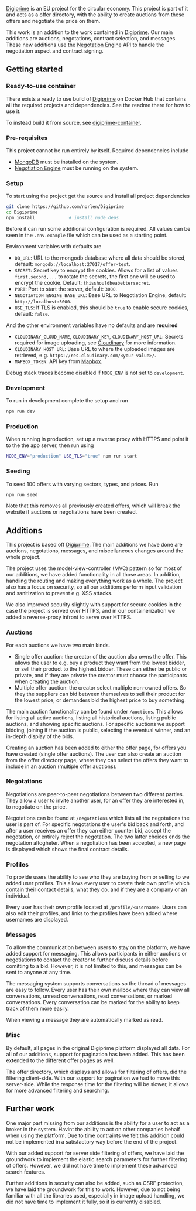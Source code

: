 [Digiprime](https://www.digiprime.eu/) is an EU project for the circular economy. This project is part of it and acts as a offer directory, with the ability to create auctions from these offers and negotiate the price on them.

This work is an addition to the work contained in [Digiprime](https://github.com/ShaiFernandez/Digiprime). Our main additions are auctions, negotations, contract selection, and messages. These new additions use the [Negotation Engine](https://github.com/norlen/NegotiationEngine) API to handle the negotiation aspect and contract signing.

## Getting started

### Ready-to-use container

There exists a ready to use build of [Digiprime](https://hub.docker.com/r/norlen/digiprime) on Docker Hub that contains all the required projects and dependencies. See the readme there for how to use it.

To instead build it from source, see [digiprime-container](https://github.com/norlen/digiprime-container).

### Pre-requisites

This project cannot be run entirely by itself. Required dependencies include

- [MongoDB](https://www.mongodb.com/) must be installed on the system.
- [Negotiation Engine](https://github.com/norlen/NegotiationEngine) must be running on the system.

### Setup

To start using the project get the source and install all project dependencies

```bash
git clone https://github.com/norlen/Digiprime
cd Digiprime
npm install             # install node deps
```

Before it can run some additional configuration is required. All values can be seen in the `.env.example` file which can be used as a starting point.

Environment variables with defaults are

- `DB_URL`: URL to the mongodb database where all data should be stored, default: `mongodb://localhost:27017/offer-test`.
- `SECRET`: Secret key to encrypt the cookies. Allows for a list of values `first,second,...` to rotate the secrets, the first one will be used to encrypt the cookie. Default: `thisshouldbeabettersecret`.
- `PORT`: Port to start the server, default: `3000`.
- `NEGOTIATION_ENGINE_BASE_URL`: Base URL to Negotiation Engine, default: `http://localhost:5000`.
- `USE_TLS`: If TLS is enabled, this should be `true` to enable secure cookies, default: `false`.

And the other environment variables have no defaults and are **required**

- `CLOUDINARY_CLOUD_NAME`, `CLOUDINARY_KEY`, `CLOUDINARY_HOST_URL`: Secrets required for image uploading, see [Cloudinary](https://cloudinary.com/) for more information.
- `CLOUDINARY_HOST_URL`: Base URL to where the uploaded images are retrieved, e.g. `https://res.cloudinary.com/<your-value>/`.
- `MAPBOX_TOKEN`: API key from [Mapbox](https://www.mapbox.com/).

Debug stack traces become disabled if `NODE_ENV` is not set to `development`.

### Development

To run in development complete the setup and run

```bash
npm run dev
```

### Production

When running in production, set up a reverse proxy with HTTPS and point it to the the app server, then run using

```bash
NODE_ENV="production" USE_TLS="true" npm run start
```

### Seeding

To seed 100 offers with varying sectors, types, and prices. Run

```bash
npm run seed
```

Note that this removes all previously created offers, which will break the website if auctions or negotiations have been created.


## Additions

This project is based off [Digiprime](https://github.com/ShaiFernandez/Digiprime). The main additions we have done are auctions, negotations, messages, and miscellaneous changes around the whole project.

The project uses the model-view-controller (MVC) pattern so for most of our additions, we have added functionality in all those areas. In addition, handling the routing and making everything work as a whole. The project also has a focus on security, so all our additions perform input validation and sanitization to prevent e.g. XSS attacks.

We also improved security slightly with support for secure cookies in the case the project is served over HTTPS, and in our containerization we added a reverse-proxy infront to serve over HTTPS.

### Auctions

For each auctions we have two main kinds. 

- Single offer auction: the creator of the auction also owns the offer. This allows the user to e.g. buy a product they want from the lowest bidder, or sell their product to the highest bidder. These can either be public or private, and if they are private the creator must choose the participants when creating the auction.
- Multiple offer auction: the creator select multiple non-owned offers. So they the suppliers can bid between themselves to sell their product for the lowest price, or demanders bid the highest price to buy something.

The main auction functionality can be found under `/auctions`. This allows for listing all active auctions, listing all historical auctions, listing public auctions, and showing specific auctions. For specific auctions we support bidding, joining if the auction is public, selecting the eventual winner, and an in-depth display of the bids.

Creating an auction has been added to either the offer page, for offers you have created (single offer auctions). The user can also create an auction from the offer directory page, where they can select the offers they want to include in an auction (multiple offer auctions).

### Negotations

Negotiations are peer-to-peer negotiations between two different parties. They allow a user to invite another user, for an offer they are interested in, to negotiate on the price.

Negotations can be found at `/negotations` which lists all the negotations the user is part of. For specific negotations the user's bid back and forth, and after a user receives an offer they can either counter bid, accept the negotation, or entirely reject the negotation. The two latter choices ends the negotation altogheter. When a negotiation has been accepted, a new page is displayed which shows the final contract details.

### Profiles

To provide users the ability to see who they are buying from or selling to we added user profiles. This allows every user to create their own profile which contain their contact details, what they do, and if they are a company or an individual.

Every user has their own profile located at `/profile/<username>`. Users can also edit their profiles, and links to the profiles have been added where usernames are displayed.

### Messages

To allow the communication between users to stay on the platform, we have added support for messaging. This allows participants in either auctions or negotiations to contact the creator to further discuss details before comitting to a bid. However, it is not limited to this, and messages can be sent to anyone at any time.

The messaging system supports conversations so the thread of messages are easy to follow. Every user has their own mailbox where they can view all conversations, unread conversations, read conversations, or marked conversations. Every conversation can be marked for the ability to keep track of them more easily.

When viewing a message they are automatically marked as read.

### Misc

By default, all pages in the original Digiprime platform displayed all data. For all of our additions, support for pagination has been added. This has been extended to the different offer pages as well.

The offer directory, which displays and allows for filtering of offers, did the filtering client-side. With our support for pagination we had to move this server-side. While the response time for the filtering will be slower, it allows for more advanced filtering and searching.

## Further work

One major part missing from our additions is the ability for a user to act as a broker in the system. Havint the ability to act on other companies behalf when using the platform. Due to time contraints we felt this addition could not be implemented in a satisfactory way before the end of the project.

With our added support for server side filtering of offers, we have laid the groundwork to implement the elastic search parameters for further filtering of offers. However, we did not have time to implement these advanced search features.

Further additions in security can also be added, such as CSRF protection, we have laid the groundwork for this to work. However, due to not being familiar with all the libraries used, especially in image upload handling, we did not have time to implement it fully, so it is currently disabled.
